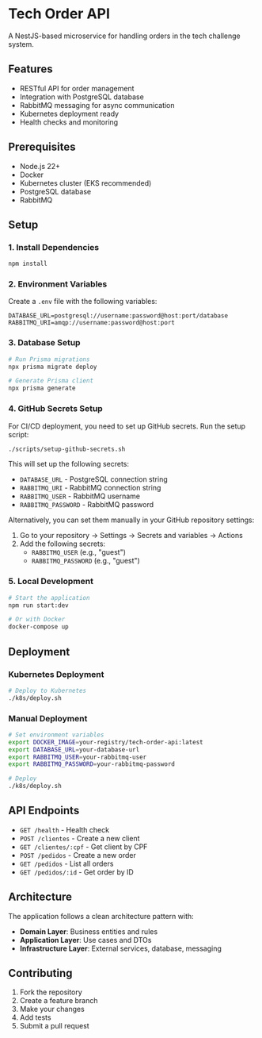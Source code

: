 # Tech Order API

A NestJS-based microservice for handling orders in the tech challenge system.

## Features

- RESTful API for order management
- Integration with PostgreSQL database
- RabbitMQ messaging for async communication
- Kubernetes deployment ready
- Health checks and monitoring

## Prerequisites

- Node.js 22+
- Docker
- Kubernetes cluster (EKS recommended)
- PostgreSQL database
- RabbitMQ

## Setup

### 1. Install Dependencies

```bash
npm install
```

### 2. Environment Variables

Create a `.env` file with the following variables:

```env
DATABASE_URL=postgresql://username:password@host:port/database
RABBITMQ_URI=amqp://username:password@host:port
```

### 3. Database Setup

```bash
# Run Prisma migrations
npx prisma migrate deploy

# Generate Prisma client
npx prisma generate
```

### 4. GitHub Secrets Setup

For CI/CD deployment, you need to set up GitHub secrets. Run the setup script:

```bash
./scripts/setup-github-secrets.sh
```

This will set up the following secrets:
- `DATABASE_URL` - PostgreSQL connection string
- `RABBITMQ_URI` - RabbitMQ connection string
- `RABBITMQ_USER` - RabbitMQ username
- `RABBITMQ_PASSWORD` - RabbitMQ password

Alternatively, you can set them manually in your GitHub repository settings:
1. Go to your repository → Settings → Secrets and variables → Actions
2. Add the following secrets:
   - `RABBITMQ_USER` (e.g., "guest")
   - `RABBITMQ_PASSWORD` (e.g., "guest")

### 5. Local Development

```bash
# Start the application
npm run start:dev

# Or with Docker
docker-compose up
```

## Deployment

### Kubernetes Deployment

```bash
# Deploy to Kubernetes
./k8s/deploy.sh
```

### Manual Deployment

```bash
# Set environment variables
export DOCKER_IMAGE=your-registry/tech-order-api:latest
export DATABASE_URL=your-database-url
export RABBITMQ_USER=your-rabbitmq-user
export RABBITMQ_PASSWORD=your-rabbitmq-password

# Deploy
./k8s/deploy.sh
```

## API Endpoints

- `GET /health` - Health check
- `POST /clientes` - Create a new client
- `GET /clientes/:cpf` - Get client by CPF
- `POST /pedidos` - Create a new order
- `GET /pedidos` - List all orders
- `GET /pedidos/:id` - Get order by ID

## Architecture

The application follows a clean architecture pattern with:

- **Domain Layer**: Business entities and rules
- **Application Layer**: Use cases and DTOs
- **Infrastructure Layer**: External services, database, messaging

## Contributing

1. Fork the repository
2. Create a feature branch
3. Make your changes
4. Add tests
5. Submit a pull request 